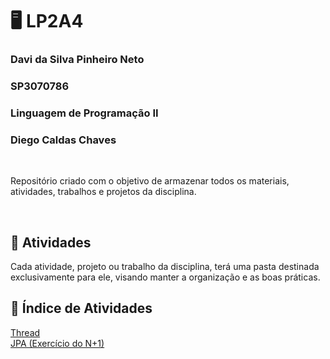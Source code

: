 # 🖥 LP2A4 

<h3>Davi da Silva Pinheiro Neto</h3>
<h3>SP3070786</h3>
<h3>Linguagem de Programação II</h3>
<h3>Diego Caldas Chaves</h3>

<br>

Repositório criado com o objetivo de armazenar todos os materiais, atividades, trabalhos e projetos da disciplina.

<br>

## 📝 Atividades

Cada atividade, projeto ou trabalho da disciplina, terá uma pasta destinada exclusivamente para ele, visando manter a organização e as boas práticas.

## 📝 Índice de Atividades
<a href="https://github.com/pinheirodavi/LP2A4/tree/main/Atividade2-LP2A4-Thread/src/atividade2LP2A4">Thread</a><br>
<a href="https://github.com/pinheirodavi/LP2A4/tree/main/ProjetoJpaLp2a4"> JPA (Exercício do N+1) </a><br>
